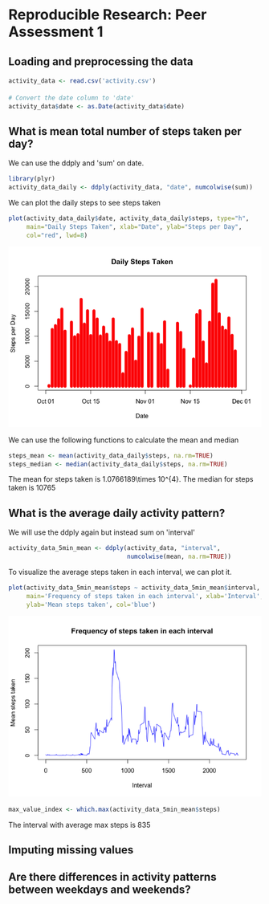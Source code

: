 # Reproducible Research: Peer Assessment 1


## Loading and preprocessing the data

```r
activity_data <- read.csv('activity.csv')

# Convert the date column to 'date'
activity_data$date <- as.Date(activity_data$date) 
```

## What is mean total number of steps taken per day?
We can use the ddply and 'sum' on date.

```r
library(plyr)
activity_data_daily <- ddply(activity_data, "date", numcolwise(sum))
```

We can plot the daily steps to see steps taken

```r
plot(activity_data_daily$date, activity_data_daily$steps, type="h", 
     main="Daily Steps Taken", xlab="Date", ylab="Steps per Day", 
     col="red", lwd=8)
```

![](PA1_template_files/figure-html/unnamed-chunk-3-1.png) 

We can use the following functions to calculate the mean and median

```r
steps_mean <- mean(activity_data_daily$steps, na.rm=TRUE)
steps_median <- median(activity_data_daily$steps, na.rm=TRUE)
```
The mean for steps taken is 1.0766189\times 10^{4}. The median for steps taken is 10765

## What is the average daily activity pattern?
We will use the ddply again but instead sum on 'interval'


```r
activity_data_5min_mean <- ddply(activity_data, "interval", 
                                 numcolwise(mean, na.rm=TRUE))
```

To visualize the average steps taken in each interval, we can plot it.


```r
plot(activity_data_5min_mean$steps ~ activity_data_5min_mean$interval, type='l',
     main='Frequency of steps taken in each interval', xlab='Interval', 
     ylab='Mean steps taken', col='blue')
```

![](PA1_template_files/figure-html/unnamed-chunk-6-1.png) 


```r
max_value_index <- which.max(activity_data_5min_mean$steps)
```

The interval with average max steps is 835

## Imputing missing values



## Are there differences in activity patterns between weekdays and weekends?
